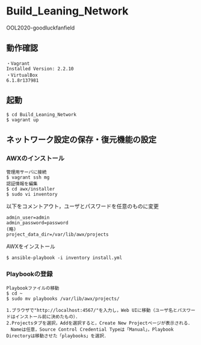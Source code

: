 # Build_Leaning_Network
OOL2020-goodluckfanfield

## 動作確認
```
・Vagrant
Installed Version: 2.2.10
・VirtualBox
6.1.8r137981
```
## 起動
```
$ cd Build_Leaning_Network
$ vagrant up
```
## ネットワーク設定の保存・復元機能の設定
### AWXのインストール
```
管理用サーバに接続
$ vagrant ssh mg
認証情報を編集
$ cd awx/installer
$ sudo vi inventory
```
以下をコメントアウト，ユーザとパスワードを任意のものに変更<br>

```
admin_user=admin
admin_password=password
(略)
project_data_dir=/var/lib/awx/projects
```
AWXをインストール
```
$ ansible-playbook -i inventory install.yml
```

### Playbookの登録
```
Playbookファイルの移動
$ cd ~
$ sudo mv playbooks /var/lib/awx/projects/

1.ブラウザで"http://localhost:4567/"を入力し，Web UIに移動（ユーザ名とパスワードはインストール前に決めたもの）．
2.Projectsタブを選択，Addを選択すると，Create New Projectページが表示される．
　Nameは任意，Source Control Credential Typeは「Manual」，Playbook Directoryは移動させた「playbooks」を選択．
```
